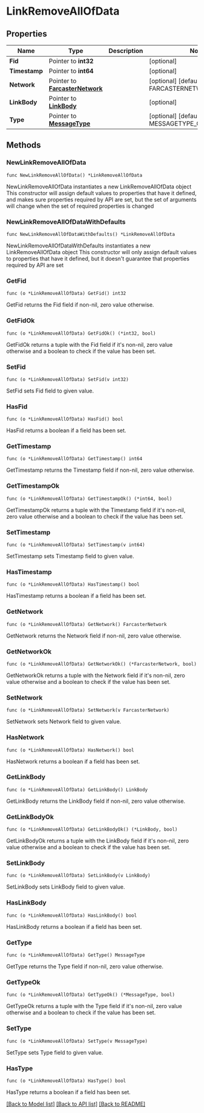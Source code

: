 # LinkRemoveAllOfData

## Properties

Name | Type | Description | Notes
------------ | ------------- | ------------- | -------------
**Fid** | Pointer to **int32** |  | [optional] 
**Timestamp** | Pointer to **int64** |  | [optional] 
**Network** | Pointer to [**FarcasterNetwork**](FarcasterNetwork.md) |  | [optional] [default to FARCASTERNETWORK_MAINNET]
**LinkBody** | Pointer to [**LinkBody**](LinkBody.md) |  | [optional] 
**Type** | Pointer to [**MessageType**](MessageType.md) |  | [optional] [default to MESSAGETYPE_CAST_ADD]

## Methods

### NewLinkRemoveAllOfData

`func NewLinkRemoveAllOfData() *LinkRemoveAllOfData`

NewLinkRemoveAllOfData instantiates a new LinkRemoveAllOfData object
This constructor will assign default values to properties that have it defined,
and makes sure properties required by API are set, but the set of arguments
will change when the set of required properties is changed

### NewLinkRemoveAllOfDataWithDefaults

`func NewLinkRemoveAllOfDataWithDefaults() *LinkRemoveAllOfData`

NewLinkRemoveAllOfDataWithDefaults instantiates a new LinkRemoveAllOfData object
This constructor will only assign default values to properties that have it defined,
but it doesn't guarantee that properties required by API are set

### GetFid

`func (o *LinkRemoveAllOfData) GetFid() int32`

GetFid returns the Fid field if non-nil, zero value otherwise.

### GetFidOk

`func (o *LinkRemoveAllOfData) GetFidOk() (*int32, bool)`

GetFidOk returns a tuple with the Fid field if it's non-nil, zero value otherwise
and a boolean to check if the value has been set.

### SetFid

`func (o *LinkRemoveAllOfData) SetFid(v int32)`

SetFid sets Fid field to given value.

### HasFid

`func (o *LinkRemoveAllOfData) HasFid() bool`

HasFid returns a boolean if a field has been set.

### GetTimestamp

`func (o *LinkRemoveAllOfData) GetTimestamp() int64`

GetTimestamp returns the Timestamp field if non-nil, zero value otherwise.

### GetTimestampOk

`func (o *LinkRemoveAllOfData) GetTimestampOk() (*int64, bool)`

GetTimestampOk returns a tuple with the Timestamp field if it's non-nil, zero value otherwise
and a boolean to check if the value has been set.

### SetTimestamp

`func (o *LinkRemoveAllOfData) SetTimestamp(v int64)`

SetTimestamp sets Timestamp field to given value.

### HasTimestamp

`func (o *LinkRemoveAllOfData) HasTimestamp() bool`

HasTimestamp returns a boolean if a field has been set.

### GetNetwork

`func (o *LinkRemoveAllOfData) GetNetwork() FarcasterNetwork`

GetNetwork returns the Network field if non-nil, zero value otherwise.

### GetNetworkOk

`func (o *LinkRemoveAllOfData) GetNetworkOk() (*FarcasterNetwork, bool)`

GetNetworkOk returns a tuple with the Network field if it's non-nil, zero value otherwise
and a boolean to check if the value has been set.

### SetNetwork

`func (o *LinkRemoveAllOfData) SetNetwork(v FarcasterNetwork)`

SetNetwork sets Network field to given value.

### HasNetwork

`func (o *LinkRemoveAllOfData) HasNetwork() bool`

HasNetwork returns a boolean if a field has been set.

### GetLinkBody

`func (o *LinkRemoveAllOfData) GetLinkBody() LinkBody`

GetLinkBody returns the LinkBody field if non-nil, zero value otherwise.

### GetLinkBodyOk

`func (o *LinkRemoveAllOfData) GetLinkBodyOk() (*LinkBody, bool)`

GetLinkBodyOk returns a tuple with the LinkBody field if it's non-nil, zero value otherwise
and a boolean to check if the value has been set.

### SetLinkBody

`func (o *LinkRemoveAllOfData) SetLinkBody(v LinkBody)`

SetLinkBody sets LinkBody field to given value.

### HasLinkBody

`func (o *LinkRemoveAllOfData) HasLinkBody() bool`

HasLinkBody returns a boolean if a field has been set.

### GetType

`func (o *LinkRemoveAllOfData) GetType() MessageType`

GetType returns the Type field if non-nil, zero value otherwise.

### GetTypeOk

`func (o *LinkRemoveAllOfData) GetTypeOk() (*MessageType, bool)`

GetTypeOk returns a tuple with the Type field if it's non-nil, zero value otherwise
and a boolean to check if the value has been set.

### SetType

`func (o *LinkRemoveAllOfData) SetType(v MessageType)`

SetType sets Type field to given value.

### HasType

`func (o *LinkRemoveAllOfData) HasType() bool`

HasType returns a boolean if a field has been set.


[[Back to Model list]](../README.md#documentation-for-models) [[Back to API list]](../README.md#documentation-for-api-endpoints) [[Back to README]](../README.md)



